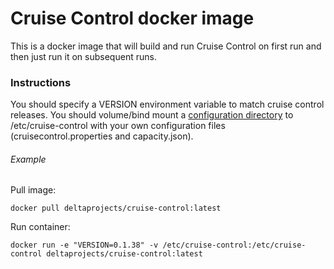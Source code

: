 # Cruise Control docker image

This is a docker image that will build and run Cruise Control on first run and then just run it on subsequent runs.

### Instructions
You should specify a VERSION environment variable to match cruise control releases.
You should volume/bind mount a [configuration directory](https://github.com/linkedin/cruise-control/tree/master/config) to /etc/cruise-control with your own configuration files (cruisecontrol.properties and capacity.json).

###### Example

Pull image:
```
docker pull deltaprojects/cruise-control:latest
```

Run container:
```
docker run -e "VERSION=0.1.38" -v /etc/cruise-control:/etc/cruise-control deltaprojects/cruise-control:latest
```

